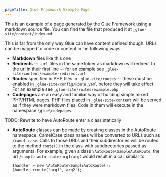```yaml
---
pageTitle: Glue Framework Example Page
---
```

This is an example of a page generated by the Glue Framework using a markdown
source file. You can find the file that produced it at
`_glue-site/content/index.md`

This is far from the only way Glue can have content defined though. URLs can
be mapped to code or content in the following ways:

* **Markdown** files like this one
* **Redirects** -- `.url` files in the same folder as markdown will redirect to the url in their
  first line -- for an example see `_glue-site/content/example-redirect.url`
* **Routes** specified in PHP files in `_glue-site/routes` -- these must be enabled
  in `_glue-site/config/Route.yaml` before they will take effect. For an example
  see `_glue-site/routes/example.php`
* **Codepages** are an easy and familiar way of building simple mixed PHP/HTML
  pages. PHP files placed in `_glue-site/content` will be served as if they were
  markdown files. Code in them will execute in the namespace
  `\glue\codepages`.

TODO: Rewrite to have AutoRoute enter a class statically
* **AutoRoute** classes can be made by creating classes in the AutoRoute namespace.
  CamelCase class names will be converted to URLs such as `/camel-case`.
  Calls to those URLs and their subdirectories will be routed to the method
  `route()` in the class, with subdirectories passed as arguments.
  For example, given a class `\AutoRoute\SampleAutoRoute`, the url
  `/sample-auto-route/arg1/arg2` would result in a call similar to
  ```
  $handler = new \AutoRoute\SampleAutoRoute();
  $handler->route('arg1','arg2');
  ```
